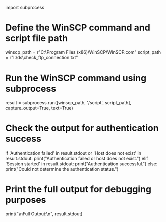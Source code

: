 import subprocess

# Define the WinSCP command and script file path
winscp_path = r"C:\Program Files (x86)\WinSCP\WinSCP.com"
script_path = r"I:\ds\check_ftp_connection.txt"

# Run the WinSCP command using subprocess
result = subprocess.run([winscp_path, '/script', script_path], capture_output=True, text=True)

# Check the output for authentication success
if 'Authentication failed' in result.stdout or 'Host does not exist' in result.stdout:
    print("Authentication failed or host does not exist.")
elif 'Session started' in result.stdout:
    print("Authentication successful.")
else:
    print("Could not determine the authentication status.")

# Print the full output for debugging purposes
print("\nFull Output:\n", result.stdout)